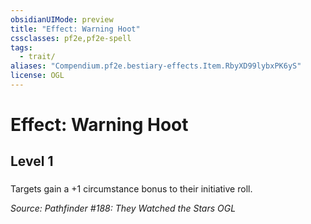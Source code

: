 ```yaml
---
obsidianUIMode: preview
title: "Effect: Warning Hoot"
cssclasses: pf2e,pf2e-spell
tags:
  - trait/
aliases: "Compendium.pf2e.bestiary-effects.Item.RbyXD99lybxPK6yS"
license: OGL
---
```

# Effect: Warning Hoot
## Level 1
### 






Targets gain a +1 circumstance bonus to their initiative roll.

*Source: Pathfinder #188: They Watched the Stars*
*OGL*